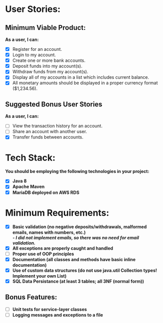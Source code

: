 <h1>User Stories:</h1>

<h2>Minimum Viable Product:</h2>

<b>As a user, I can:</b>

- [x] Register for an account.<br>
- [x] Login to my account.<br>
- [x] Create one or more bank accounts.<br>
- [x] Deposit funds into my account(s).<br>
- [x] Withdraw funds from my account(s).<br>
- [x] Display all of my accounts in a list which includes current balance.<br>
- [x] All monetary amounts should be displayed in a proper currency format ($1,234.56).<br>

<h2>Suggested Bonus User Stories</h2>
<b>As a user, I can:</b><br>

- [ ] View the transaction history for an account.<br>
- [ ] Share an account with another user.<br>
- [x] Transfer funds between accounts.<br>

<h1>Tech Stack:</h1>
<b>You should be employing the following technologies in your project:<b><br>

- [x] Java 8<br>
- [x] Apache Maven<br>
- [x] MariaDB deployed on AWS RDS<br>

<h1>Minimum Requirements:</h1>

- [x] Basic validation (no negative deposits/withdrawals, malformed emails, names with numbers, etc.)<br> 
      - <i>I did not implement emails, so there was no need for email validation.</i><br>
- [x] All exceptions are properly caught and handled<br>
- [ ] Proper use of OOP principles<br>
- [x] Documentation (all classes and methods have basic inline documentation)<br>
- [x] Use of custom data structures (do not use java.util Collection types! Implement your own List)<br>
- [x] SQL Data Persistance (at least 3 tables; all 3NF (normal form))<br>

<h2>Bonus Features:</h2>

- [ ] Unit tests for service-layer classes
- [ ] Logging messages and exceptions to a file
